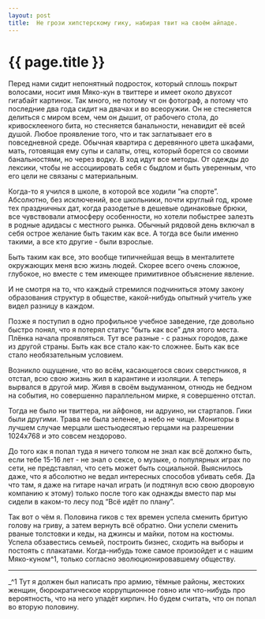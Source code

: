 ```yaml
---
layout: post
title:  Не грози хипстерскому гику, набирая твит на своём айпаде.
---
```

# {{ page.title }}

Перед нами сидит непонятный подросток, который сплошь покрыт волосами, носит имя Мяко-кун в твиттере и имеет около двухсот гигабайт картинок. Так много, не потому чт он фотограф, а потому что последние два года сидит на двачах и во всеоружии. Он не стесняется делиться с миром всем, чем он дышит, от рабочего стола, до кривосклееного бита, но стесняется банальности, ненавидит её всей душой. Любое проявление того, что и так заглатывает его в повседневной среде. Обычная квартира с деревянного цвета шкафами, мать, готовящая ему супы и салаты, отец, который борется со своими банальностями, но через водку. 
В ход идут все методы. От одежды до лексики, чтобы не ассоциировать себя с быдлом и быть уверенным, что его цели не связаны с материальным. 


Когда-то я учился в школе, в которой все ходили “на спорте”. Абсолютно, без исключений, все школьники, почти круглый год, кроме тех праздничных дат, когда разодетые в дешевые одинаковые брюки, все чувствовали атмосферу особенности, но хотели побыстрее залезть в родные адидасы с местного рынка. Обычный рядовой день включал в себя острое желание быть таким как все. А тогда все были именно такими, а все кто другие  - были взрослые. 

Быть таким как все, это вообще типичнейшая вещь в менталитете окружающих меня всю жизнь людей. Скорее всего очень сложное, глубокое, но вместе с тем имеющее примитивное объяснение явление. 

И не смотря на то, что каждый стремился подчиниться этому закону образования структур в обществе, какой-нибудь опытный учитель уже видел разницу в каждом.

Позже я поступил в одно профильное учебное заведение, где довольно быстро понял, что я потерял статус “быть как все” для этого места. Плёнка начала проявляться. Тут все разные - с разных городов, даже из другой страны. Быть как все стало как-то сложнее. Быть как все стало необязательным условием. 

Возникло ощущение, что во всём, касающегося своих сверстников, я отстал, всю свою жизнь жил в карантине и изоляции. А теперь вырвался в другой мир. Живя в своём выдуманном, отнюдь не бедном на события, но совершенно параллельном мирке, я совершенно отстал. 

Тогда не было ни твиттера, ни айфонов, ни адруино, ни стартапов. Гики были другими. Трава не была зеленее, а небо не чище. Мониторы в лучшем случае мерцали шестьюдесятью герцами на разрешении 1024x768 и это совсем нездорово.

До того как я попал туда я ничего толком не знал как всё должно быть, если тебе 15-16 лет - не знал о сексе, о музыке, о популярных играх по сети, не представлял, что сеть может быть социальной. Выяснилось даже, что я абсолютно не ведал интересных способов убивать себя. Да что там, я даже на гитаре начал играть (и подтянул всю свою дворовую компанию к этому) только после того как однажды вместо пар мы сидели в каком-то лесу под “Всё идёт по плану”.

Так вот о чём я. Половина гиков с тех времен успела сменить бритую голову на гриву, а затем вернуть всё обратно. Они успели сменить рваные толстовки и кеды, на джинсы и майки, потом на костюмы. Успела обзавестись семьей, построить бизнес, сходить на выборы и постоять с плакатами. Когда-нибудь тоже самое произойдет и с нашим Мяко-куном^1, только согласно эволюционировавшему обществу.

***

 _^1 Тут я должен был написать про армию, тёмные районы, жестоких женщин, бюрократическое коррупционное говно или что-нибудь про вероятность, что на него упадёт кирпич. Но будем считать, что он попал во вторую половину.
